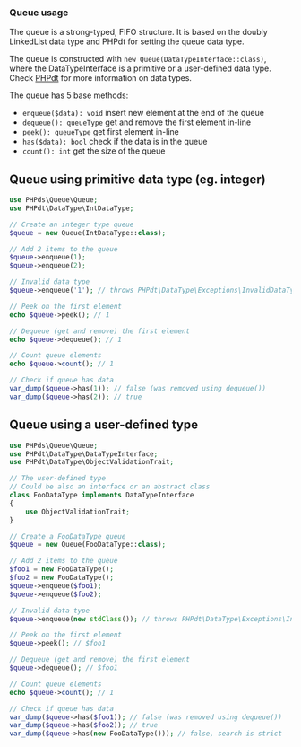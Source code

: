 ### Queue usage
The queue is a strong-typed, FIFO structure. It is based on the doubly LinkedList data
type and PHPdt for setting the queue data type.

The queue is constructed with `new Queue(DataTypeInterface::class)`, where the
DataTypeInterface is a primitive or a user-defined data type. Check
[PHPdt](https://github.com/stingus/phpdt) for more information on data types.

The queue has 5 base methods:
 - `enqueue($data): void` insert new element at the end of the queue 
 - `dequeue(): queueType` get and remove the first element in-line
 - `peek(): queueType` get first element in-line
 - `has($data): bool` check if the data is in the queue
 - `count(): int` get the size of the queue
 
 ## Queue using primitive data type (eg. integer)

```php
use PHPds\Queue\Queue;
use PHPdt\DataType\IntDataType;

// Create an integer type queue
$queue = new Queue(IntDataType::class);

// Add 2 items to the queue
$queue->enqueue(1);
$queue->enqueue(2);

// Invalid data type
$queue->enqueue('1'); // throws PHPdt\DataType\Exceptions\InvalidDataTypeException

// Peek on the first element
echo $queue->peek(); // 1

// Dequeue (get and remove) the first element
echo $queue->dequeue(); // 1

// Count queue elements
echo $queue->count(); // 1

// Check if queue has data
var_dump($queue->has(1)); // false (was removed using dequeue())
var_dump($queue->has(2)); // true
```

## Queue using a user-defined type

```php
use PHPds\Queue\Queue;
use PHPdt\DataType\DataTypeInterface;
use PHPdt\DataType\ObjectValidationTrait;

// The user-defined type
// Could be also an interface or an abstract class
class FooDataType implements DataTypeInterface
{
    use ObjectValidationTrait;
}

// Create a FooDataType queue
$queue = new Queue(FooDataType::class);

// Add 2 items to the queue
$foo1 = new FooDataType();
$foo2 = new FooDataType();
$queue->enqueue($foo1);
$queue->enqueue($foo2);

// Invalid data type
$queue->enqueue(new stdClass()); // throws PHPdt\DataType\Exceptions\InvalidDataTypeException

// Peek on the first element
$queue->peek(); // $foo1

// Dequeue (get and remove) the first element
$queue->dequeue(); // $foo1

// Count queue elements
echo $queue->count(); // 1

// Check if queue has data
var_dump($queue->has($foo1)); // false (was removed using dequeue())
var_dump($queue->has($foo2)); // true
var_dump($queue->has(new FooDataType())); // false, search is strict
```
